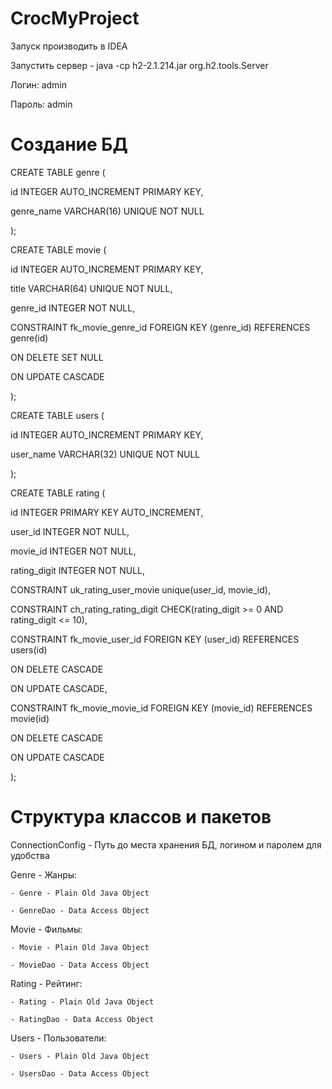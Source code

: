 # CrocMyProject

Запуск производить в IDEA

Запустить сервер - java -cp h2-2.1.214.jar org.h2.tools.Server

Логин: admin

Пароль: admin

# Создание БД
CREATE TABLE genre (

id INTEGER  AUTO_INCREMENT PRIMARY KEY,

genre_name VARCHAR(16) UNIQUE NOT NULL

);


CREATE TABLE movie (

id INTEGER AUTO_INCREMENT PRIMARY KEY,

title VARCHAR(64) UNIQUE NOT NULL,

genre_id INTEGER NOT NULL,

CONSTRAINT fk_movie_genre_id FOREIGN KEY (genre_id) REFERENCES genre(id) 

ON DELETE SET NULL 

ON UPDATE CASCADE

);


CREATE TABLE users (

id INTEGER AUTO_INCREMENT PRIMARY KEY,

user_name VARCHAR(32) UNIQUE NOT NULL

);


CREATE TABLE rating (

id INTEGER PRIMARY KEY AUTO_INCREMENT,

user_id INTEGER NOT NULL,

movie_id INTEGER NOT NULL,

rating_digit INTEGER NOT NULL,

CONSTRAINT uk_rating_user_movie unique(user_id, movie_id),

CONSTRAINT ch_rating_rating_digit CHECK(rating_digit >= 0 AND rating_digit <= 10),

CONSTRAINT fk_movie_user_id FOREIGN KEY (user_id) REFERENCES users(id) 

ON DELETE CASCADE 

ON UPDATE CASCADE,

CONSTRAINT fk_movie_movie_id FOREIGN KEY (movie_id) REFERENCES movie(id) 

ON DELETE CASCADE 

ON UPDATE CASCADE

);


# Структура классов и пакетов

ConnectionConfig - Путь до места хранения БД, логином и паролем для удобства

Genre - Жанры:
    
    - Genre - Plain Old Java Object

    - GenreDao - Data Access Object

Movie - Фильмы:
    
    - Movie - Plain Old Java Object

    - MovieDao - Data Access Object

Rating - Рейтинг:
    
    - Rating - Plain Old Java Object

    - RatingDao - Data Access Object

Users - Пользователи:
    
    - Users - Plain Old Java Object
   
    - UsersDao - Data Access Object